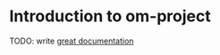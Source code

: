 # Introduction to om-project

TODO: write [great documentation](http://jacobian.org/writing/great-documentation/what-to-write/)
